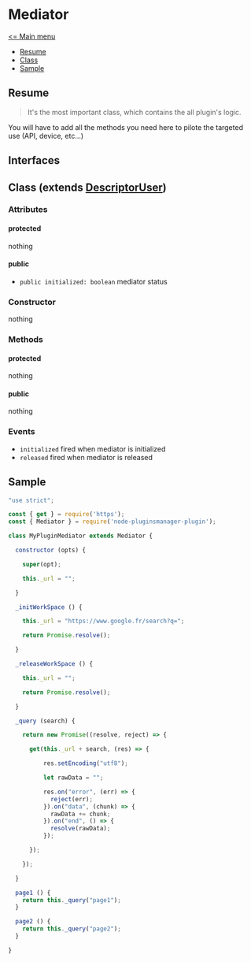 # Mediator

[<= Main menu](https://github.com/Psychopoulet/node-pluginsmanager-plugin)

* [Resume](#resume)
* [Class](#class-extends-descriptoruser)
* [Sample](#sample)

## Resume

> It's the most important class, which contains the all plugin's logic.

You will have to add all the methods you need here to pilote the targeted use (API, device, etc...)

## Interfaces

## Class (extends [DescriptorUser](./DescriptorUser.md))

### Attributes

#### protected

nothing

#### public

  * ``` public initialized: boolean ``` mediator status

### Constructor

nothing

### Methods

#### protected

nothing

#### public

nothing

### Events

  * ``` initialized ``` fired when mediator is initialized
  * ``` released ``` fired when mediator is released

## Sample

```javascript
"use strict";

const { get } = require('https');
const { Mediator } = require('node-pluginsmanager-plugin');

class MyPluginMediator extends Mediator {

  constructor (opts) {

    super(opt);

    this._url = "";

  }

  _initWorkSpace () {

    this._url = "https://www.google.fr/search?q=";

    return Promise.resolve();

  }

  _releaseWorkSpace () {

    this._url = "";

    return Promise.resolve();

  }

  _query (search) {

    return new Promise((resolve, reject) => {

      get(this._url + search, (res) => {

          res.setEncoding("utf8");

          let rawData = "";

          res.on("error", (err) => {
            reject(err);
          }).on("data", (chunk) => {
            rawData += chunk;
          }).on("end", () => {
            resolve(rawData);
          });

      });

    });

  }

  page1 () {
    return this._query("page1");
  }

  page2 () {
    return this._query("page2");
  }

}
```